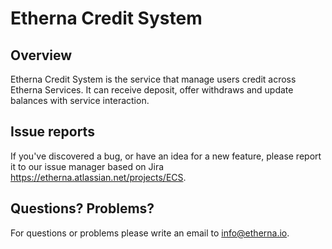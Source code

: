 Etherna Credit System
=====================

Overview
--------

Etherna Credit System is the service that manage users credit across Etherna Services. It can receive deposit, offer withdraws and update balances with service interaction.

Issue reports
-------------

If you've discovered a bug, or have an idea for a new feature, please report it to our issue manager based on Jira https://etherna.atlassian.net/projects/ECS.

Questions? Problems?
---------------------

For questions or problems please write an email to [info@etherna.io](mailto:info@etherna.io).

